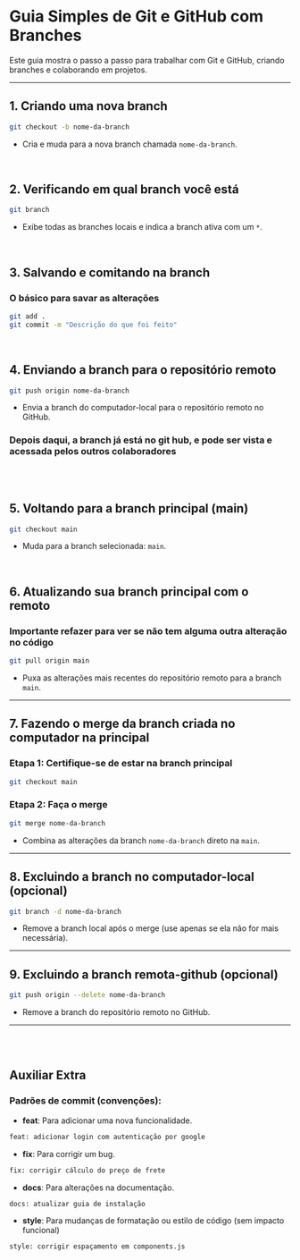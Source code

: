 # Guia Simples de Git e GitHub com Branches

Este guia mostra o passo a passo para trabalhar com Git e GitHub, criando branches e colaborando em projetos.

---

## **1. Criando uma nova branch**

```bash
git checkout -b nome-da-branch
```
- Cria e muda para a nova branch chamada `nome-da-branch`.

<br>

## **2. Verificando em qual branch você está**

```bash
git branch
```
- Exibe todas as branches locais e indica a branch ativa com um `*`.

<br>

## **3. Salvando e comitando na branch**

### **O básico para savar as alterações**
```bash
git add .
git commit -m "Descrição do que foi feito"
```
<br>

## **4. Enviando a branch para o repositório remoto**

```bash
git push origin nome-da-branch
```
- Envia a branch do computador-local para o repositório remoto no GitHub.

### Depois daqui, a branch já está no git hub, e pode ser vista e acessada pelos outros colaboradores

<br>
<br>

## **5. Voltando para a branch principal (main)**

```bash
git checkout main
```
- Muda para a branch selecionada: `main`.

<br>

## **6. Atualizando sua branch principal com o remoto**

### **Importante refazer para ver se não tem alguma outra alteração no código**

```bash
git pull origin main
```
- Puxa as alterações mais recentes do repositório remoto para a branch `main`.

---

## **7. Fazendo o merge da branch criada no computador na principal**

### **Etapa 1: Certifique-se de estar na branch principal**
```bash
git checkout main
```

### **Etapa 2: Faça o merge**
```bash
git merge nome-da-branch
```
- Combina as alterações da branch `nome-da-branch` direto na `main`.

---

## **8. Excluindo a branch no computador-local (opcional)**

```bash
git branch -d nome-da-branch
```
- Remove a branch local após o merge (use apenas se ela não for mais necessária).

---

## **9. Excluindo a branch remota-github (opcional)**

```bash
git push origin --delete nome-da-branch
```
- Remove a branch do repositório remoto no GitHub.

---

<br>
<br>

## **Auxiliar Extra**
### **Padrões de commit (convenções):**
- **feat**: Para adicionar uma nova funcionalidade.
```bash
feat: adicionar login com autenticação por google
```
- **fix**: Para corrigir um bug.
```bash
fix: corrigir cálculo do preço de frete
```
- **docs**: Para alterações na documentação.    
```bash
docs: atualizar guia de instalação
```
- **style**: Para mudanças de formatação ou estilo de código (sem impacto funcional)
```bash
style: corrigir espaçamento em components.js
```